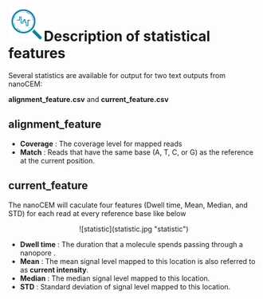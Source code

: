 # ![logo](logo_tiny.png "nanoCEM")Description of statistical features

Several statistics are available for output for two text outputs from nanoCEM:

**alignment_feature.csv** and **current_feature.csv**

## alignment_feature

* **Coverage** : The coverage level for mapped reads
* **Match** : Reads that have the same base (A, T, C, or G) as the reference at the current position.

## current_feature

The nanoCEM will caculate four features (Dwell time, Mean, Median, and STD) for each read at every reference base like below


<center> ![statistic](statistic.jpg "statistic") </center>

* **Dwell time** :  The duration that a molecule spends passing through a nanopore .
* **Mean** : The mean signal level mapped to this location is also referred to as **current intensity**.
* **Median** : The median signal level  mapped to this location.
* **STD** : Standard deviation of signal level mapped to this location.